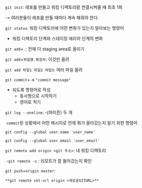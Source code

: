 `git init`: 레포를 만들고 워킹 디렉토리랑 연결시켜줄 때 최초 1회

-> 여러분들이 레포를 만들 때마다 계속 해줘야 한다.



`git status`: 워킹 디렉토리에 어떤 변화가 있는지 알아보는 명령어

- 워킹 디렉토리 단계와 스테이징 에리아 단계의 변화

`git add`+`.`: 전체 다 staging area로 올리기

`git add`+`파일명.확장자`: 이것만 올려

`git add 파일1 파일2 파일3`: 여러 파일 올려



`git commit`+`-m` `"commit message"`

- 되도록 명령어로 작성
  - 동사형으로 시작하기
  - 영어로 적기



`git log --oneline`: -(하이픈) 두 개 

​	`commit`된 상황에서 어떤 메시지로 언제 뭐가 올라갔는지 알기 위한 명령어



`git config --global user.name 'user_name'`

`git config --global user.email 'user_email'`



`git remote add origin <git 주소>`: 내 워킹 디렉토리

​	-`git remote -v` : 리모트가 잘 들어갔는지 확인



`git push`+`origin master`:

`**git remote set-url origin <새로운GITURL>**`